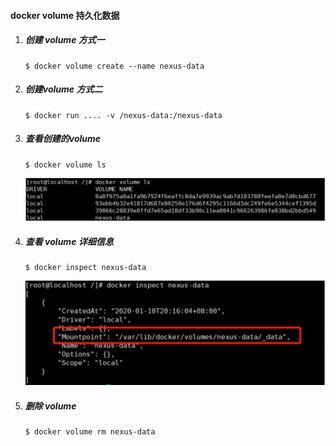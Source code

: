 #### docker volume 持久化数据

1. ##### 创建 volume 方式一

    ```
    $ docker volume create --name nexus-data
    ```

2. ##### 创建volume 方式二

    ```
    $ docker run .... -v /nexus-data:/nexus-data
    ```

3. ##### 查看创建的volume 

    ```
    $ docker volume ls
    ```

    ![image-20200706100735983](image-20200706100735983.png)

4. ##### 查看 volume 详细信息

    ```
    $ docker inspect nexus-data
    ```

    ![image-20200706100801986](image-20200706100801986.png)

5. ##### 删除 volume

   ```
   $ docker volume rm nexus-data
   ```

   

